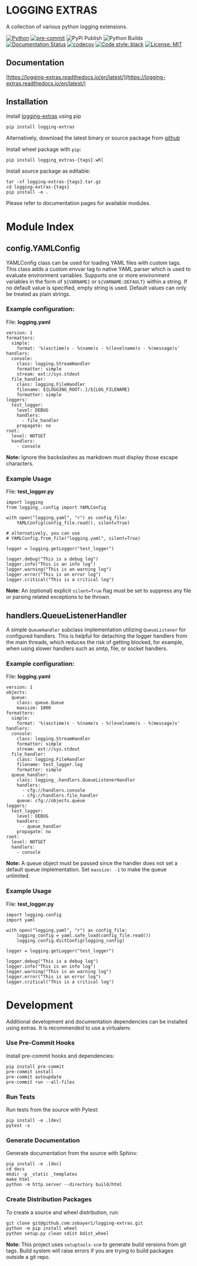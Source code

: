 LOGGING EXTRAS
===============

A collection of various python logging extensions.

[![Python](https://img.shields.io/badge/python-3.6%20%7C%203.7%20%7C%203.8%20%7C%203.9-blueviolet?logo=python&logoColor=green)](https://www.python.org)
[![pre-commit](https://img.shields.io/badge/pre--commit-enabled-blue?logo=pre-commit)](https://github.com/pre-commit/pre-commit)
![PyPi Publish](https://github.com/zobayer1/logging-extras/actions/workflows/python-publish.yml/badge.svg)
![Python Builds](https://github.com/zobayer1/logging-extras/actions/workflows/python-package.yml/badge.svg)
[![Documentation Status](https://readthedocs.org/projects/logging-extras/badge/?version=latest)](https://logging-extras.readthedocs.io/en/latest/?badge=latest)
[![codecov](https://codecov.io/gh/zobayer1/logging-extras/branch/main/graph/badge.svg?token=GKB7RKRQ81)](https://codecov.io/gh/zobayer1/logging-extras)
[![Code style: black](https://img.shields.io/badge/code%20style-black-000000.svg)](https://github.com/psf/black)
[![License: MIT](https://img.shields.io/badge/License-MIT-ff69b4.svg)](https://github.com/zobayer1/logging-extras/blob/main/LICENSE)

Documentation
-------------
[https://logging-extras.readthedocs.io/en/latest/](https://logging-extras.readthedocs.io/en/latest/)

Installation
------------

Install [logging-extras](https://pypi.org/project/logging-extras/) using pip

    pip install logging-extras

Alternatively, download the latest binary or source package from [github](https://github.com/zobayer1/logging-extras/releases)

Install wheel package with `pip`:

    pip install logging_extras-{tags}.whl

Install source package as editable:

    tar -xf logging-extras-{tags}.tar.gz
    cd logging-extras-{tags}
    pip install -e .

Please refer to documentation pages for available modules.

Module Index
============

config.YAMLConfig
-----------------

YAMLConfig class can be used for loading YAML files with custom tags. This class adds a custom envvar tag to native YAML parser which is used to evaluate environment variables. Supports one or more environment variables in the form of `${VARNAME}` or `${VARNAME:DEFAULT}` within a string. If no default value is specified, empty string is used. Default values can only be treated as plain strings.

### Example configuration:

File: **logging.yaml**
```
version: 1
formatters:
  simple:
    format: '%(asctime)s - %(name)s - %(levelname)s - %(message)s'
handlers:
  console:
    class: logging.StreamHandler
    formatter: simple
    stream: ext://sys.stdout
  file_handler:
    class: logging.FileHandler
    filename: ${LOGGING_ROOT:.}/${LOG_FILENAME}
    formatter: simple
loggers:
  test_logger:
    level: DEBUG
    handlers:
      - file_handler
    propagate: no
root:
  level: NOTSET
  handlers:
    - console
```

**Note:** Ignore the backslashes as markdown must display those escape characters.

### Example Usage

File: **test_logger.py**
```
import logging
from logging_.config import YAMLConfig

with open("logging.yaml", "r") as config_file:
    YAMLConfig(config_file.read(), silent=True)

# alternatively, you can use
# YAMLConfig.from_file("logging.yaml", silent=True)

logger = logging.getLogger("test_logger")

logger.debug("This is a debug log")
logger.info("This is an info log")
logger.warning("This is an warning log")
logger.error("This is an error log")
logger.critical("This is a critical log")
```

**Note:** An (optional) explicit `silent=True` flag must be set to suppress any file or parsing related exceptions to be thrown.

handlers.QueueListenerHandler
-----------------------------

A simple `QueueHandler` subclass implementation utilizing `QueueListener` for configured handlers. This is helpful for detaching the logger handlers from the main threads, which reduces the risk of getting blocked, for example, when using slower handlers such as smtp, file, or socket handlers.

### Example configuration:

File: **logging.yaml**
```
version: 1
objects:
  queue:
    class: queue.Queue
    maxsize: 1000
formatters:
  simple:
    format: '%(asctime)s - %(name)s - %(levelname)s - %(message)s'
handlers:
  console:
    class: logging.StreamHandler
    formatter: simple
    stream: ext://sys.stdout
  file_handler:
    class: logging.FileHandler
    filename: test_logger.log
    formatter: simple
  queue_handler:
    class: logging_.handlers.QueueListenerHandler
    handlers:
      - cfg://handlers.console
      - cfg://handlers.file_handler
    queue: cfg://objects.queue
loggers:
  test_logger:
    level: DEBUG
    handlers:
      - queue_handler
    propagate: no
root:
  level: NOTSET
  handlers:
    - console
```

**Note:** A queue object must be passed since the handler does not set a default queue implementation. Set `maxsize: -1` to make the queue unlimited.

### Example Usage

File: **test_logger.py**
```
import logging.config
import yaml

with open("logging.yaml", "r") as config_file:
    logging_config = yaml.safe_load(config_file.read())
    logging.config.dictConfig(logging_config)

logger = logging.getLogger("test_logger")

logger.debug("This is a debug log")
logger.info("This is an info log")
logger.warning("This is an warning log")
logger.error("This is an error log")
logger.critical("This is a critical log")
```

Development
===========

Additional development and documentation dependencies can be installed using extras. It is recommended to use a virtualenv.

### Use Pre-Commit Hooks

Install pre-commit hooks and dependencies:

    pip install pre-commit
    pre-commit install
    pre-commit autoupdate
    pre-commit run --all-files

### Run Tests

Run tests from the source with Pytest:

    pip install -e .[dev]
    pytest -s

### Generate Documentation

Generate documentation from the source with Sphinx:

    pip install -e .[doc]
    cd docs
    mkdir -p _static _templates
    make html
    python -m http.server --directory build/html

### Create Distribution Packages

To create a source and wheel distribution, run:

    git clone git@github.com:zobayer1/logging-extras.git
    python -m pip install wheel
    python setup.py clean sdist bdist_wheel

**Note:** This project uses `setuptools-scm` to generate build versions from git tags. Build system will raise errors if you are trying to build packages outside a git repo.
